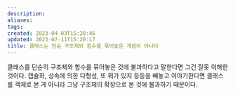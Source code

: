 ```yaml
---
description:
aliases: 
tags: 
created: 2023-04-03T15:20:46
updated: 2023-07-11T15:20:17
title: 클래스는 단순 구조체와 함수를 묶어놓은 개념이 아니다
---
```

클래스를 단순히 구조체와 함수를 묶어놓은 것에 불과하다고 말한다면 그건 잘못 이해한 것이다. 캡슐화, 상속에 의한 다형성, 또 뭐가 있지 등등을 빼놓고 이야기한다면 클래스를 객체로 본 게 아니라 그냥 구조체의 확장으로 본 것에 불과하기 때문이다.